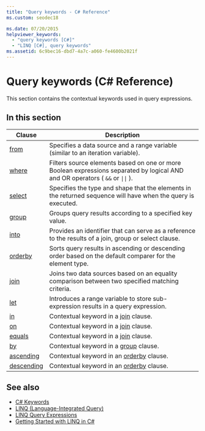 ```yaml
---
title: "Query keywords - C# Reference"
ms.custom: seodec18

ms.date: 07/20/2015
helpviewer_keywords: 
  - "query keywords [C#]"
  - "LINQ [C#], query keywords"
ms.assetid: 6c9bec16-dbd7-4a7c-a060-fe4600b2021f
---
```

# Query keywords (C# Reference)

This section contains the contextual keywords used in query expressions.

## In this section

|Clause|Description|
|------------|-----------------|
|[from](from-clause.md)|Specifies a data source and a range variable (similar to an iteration variable).|
|[where](where-clause.md)|Filters source elements based on one or more Boolean expressions separated by logical AND and OR operators ( `&&` or <code>&#124;&#124;</code> ).|
|[select](select-clause.md)|Specifies the type and shape that the elements in the returned sequence will have when the query is executed.|
|[group](group-clause.md)|Groups query results according to a specified key value.|
|[into](into.md)|Provides an identifier that can serve as a reference to the results of a join, group or select clause.|
|[orderby](orderby-clause.md)|Sorts query results in ascending or descending order based on the default comparer for the element type.|
|[join](join-clause.md)|Joins two data sources based on an equality comparison between two specified matching criteria.|
|[let](let-clause.md)|Introduces a range variable to store sub-expression results in a query expression.|
|[in](in.md)|Contextual keyword in a [join](join-clause.md) clause.|
|[on](on.md)|Contextual keyword in a [join](join-clause.md) clause.|
|[equals](equals.md)|Contextual keyword in a [join](join-clause.md) clause.|
|[by](by.md)|Contextual keyword in a [group](group-clause.md) clause.|
|[ascending](ascending.md)|Contextual keyword in an [orderby](orderby-clause.md) clause.|
|[descending](descending.md)|Contextual keyword in an [orderby](orderby-clause.md) clause.|

## See also

- [C# Keywords](index.md)
- [LINQ (Language-Integrated Query)](../../programming-guide/concepts/linq/index.md)
- [LINQ Query Expressions](../../linq/index.md)
- [Getting Started with LINQ in C#](/dotnet/csharp/programming-guide/concepts/linq/)
